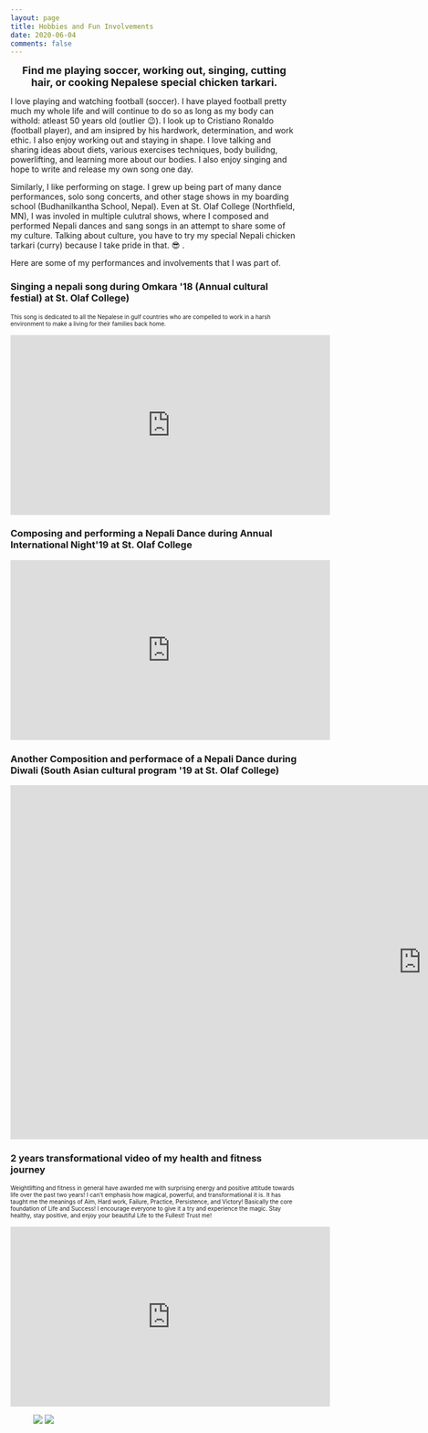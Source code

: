 ```yaml
---
layout: page
title: Hobbies and Fun Involvements
date: 2020-06-04
comments: false
---
```

 <center> <strong><font size="+1"> Find me playing soccer, working out, singing, cutting hair, or cooking Nepalese special chicken tarkari. </font> </strong> </center>

I love playing and watching football (soccer). I have played football pretty much my whole life and will continue to do so as long as my body can withold: atleast 50 years old (outlier &#128521;). I look up to Cristiano Ronaldo (football player), and am insipred by his hardwork, determination, and work ethic. I also enjoy working out and staying in shape. I love talking and sharing ideas about diets, various exercises techniques, body builidng, powerlifting, and learning more about our bodies. I also enjoy singing and hope to write and release my own song one day.

Similarly, I like performing on stage. I grew up being part of many dance performances, solo song concerts, and other stage shows in my boarding school (Budhanilkantha School, Nepal). Even at St. Olaf College (Northfield, MN), I was involed in multiple culutral shows, where I composed and performed Nepali dances and sang songs in an attempt to share some of my culture. Talking about culture, you have to try my special Nepali chicken tarkari (curry) because I take pride in that. &#128526; .

Here are some of my performances and involvements that I was part of. 

### Singing a nepali song during Omkara '18 (Annual cultural festial) at St. Olaf College)
<font size = '0.5'> This song is dedicated to all the Nepalese in gulf countries who are compelled to work in a harsh environment to make a living for their families back home. </font>
<iframe width="560" height="315" src="https://www.youtube.com/embed/Sublqdi5XlU" frameborder="0" allow="accelerometer; autoplay; encrypted-media; gyroscope; picture-in-picture" allowfullscreen></iframe>

### Composing and performing a Nepali Dance during Annual International Night'19 at St. Olaf College
<iframe src="https://www.facebook.com/plugins/video.php?href=https%3A%2F%2Fwww.facebook.com%2Fkshitij.gurung.56%2Fvideos%2F2159293330775058%2F&show_text=0&width=560" width="560" height="315" style="border:none;overflow:hidden" scrolling="no" frameborder="0" allowTransparency="true" allowFullScreen="true"></iframe>

### Another Composition and performace of a Nepali Dance during Diwali (South Asian cultural program '19 at St. Olaf College)
<iframe width="1440" height="620" src="https://www.youtube.com/embed/RcMIt4siaKs" frameborder="0" allow="accelerometer; autoplay; encrypted-media; gyroscope; picture-in-picture" allowfullscreen></iframe>

### 2 years transformational video of my health and fitness journey
<font size = '0.5'> Weightlifting and fitness in general have awarded me with surprising energy and positive attitude towards life over the past two years! I can't emphasis how magical, powerful, and transformational it is. It has taught me the meanings of Aim, Hard work, Failure, Practice, Persistence, and Victory! Basically the core foundation of Life and Success!
I encourage everyone to give it a try and experience the magic. Stay healthy, stay positive, and enjoy your beautiful Life to the Fullest! Trust me! </font>
<iframe src="https://www.facebook.com/plugins/video.php?href=https%3A%2F%2Fwww.facebook.com%2Fkshitij.gurung.56%2Fvideos%2F2206826379355086%2F&show_text=0&width=560" width="560" height="315" style="border:none;overflow:hidden" scrolling="no" frameborder="0" allowTransparency="true" allowFullScreen="true"></iframe>


<figure class="half">
	<a href="https://scontent-msp1-1.xx.fbcdn.net/v/t1.0-9/67358610_2375145822523140_6364679969716568064_o.jpg?_nc_cat=109&_nc_sid=8024bb&_nc_ohc=LuL309xI0WAAX_v3sqO&_nc_ht=scontent-msp1-1.xx&oh=e3e1704a9a90c7751d852f81cbf0af8f&oe=5F08BFDE"> <img src="https://scontent-msp1-1.xx.fbcdn.net/v/t1.0-9/67358610_2375145822523140_6364679969716568064_o.jpg?_nc_cat=109&_nc_sid=8024bb&_nc_ohc=LuL309xI0WAAX_v3sqO&_nc_ht=scontent-msp1-1.xx&oh=e3e1704a9a90c7751d852f81cbf0af8f&oe=5F08BFDE"></a>
	<a href="https://scontent-msp1-1.xx.fbcdn.net/v/t1.0-9/13507135_1087019981335737_4598956458583175717_n.jpg?_nc_cat=100&_nc_sid=110474&_nc_ohc=XnJ0L6C0lLQAX-NO-2R&_nc_ht=scontent-msp1-1.xx&oh=4d10c174d906d485af6720bdfaee08e6&oe=5F08C6DB">
    <img src="https://scontent-msp1-1.xx.fbcdn.net/v/t1.0-9/13507135_1087019981335737_4598956458583175717_n.jpg?_nc_cat=100&_nc_sid=110474&_nc_ohc=XnJ0L6C0lLQAX-NO-2R&_nc_ht=scontent-msp1-1.xx&oh=4d10c174d906d485af6720bdfaee08e6&oe=5F08C6DB"></a>
</figure>


